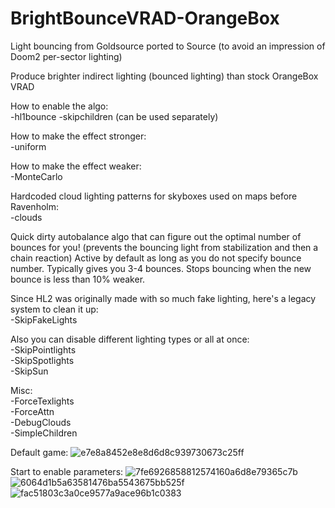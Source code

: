 # BrightBounceVRAD-OrangeBox
Light bouncing from Goldsource ported to Source (to avoid an impression of Doom2 per-sector lighting)

Produce brighter indirect lighting (bounced lighting) than stock OrangeBox VRAD

How to enable the algo:  
-hl1bounce -skipchildren (can be used separately)

How to make the effect stronger:  
-uniform

How to make the effect weaker:  
-MonteCarlo

Hardcoded cloud lighting patterns for skyboxes used on maps before Ravenholm:  
-clouds

Quick dirty autobalance algo that can figure out the optimal number of bounces for you! (prevents the bouncing light from stabilization and then a chain reaction) Active by default as long as you do not specify bounce number. Typically gives you 3-4 bounces. Stops bouncing when the new bounce is less than 10% weaker.

Since HL2 was originally made with so much fake lighting, here's a legacy system to clean it up:  
-SkipFakeLights

Also you can disable different lighting types or all at once:  
-SkipPointlights  
-SkipSpotlights  
-SkipSun

Misc:  
-ForceTexlights  
-ForceAttn  
-DebugClouds  
-SimpleChildren

Default game:
![e7e8a8452e8e8d6d8c939730673c25ff](https://github.com/user-attachments/assets/70a17d48-a8ed-4424-985c-14025398402b)

Start to enable parameters:
![7fe6926858812574160a6d8e79365c7b](https://github.com/user-attachments/assets/184fdba3-6d4f-4527-aa9b-31c6ba50562f)
![6064d1b5a63581476ba5543675bb525f](https://github.com/user-attachments/assets/fc2a3b94-54de-4ee6-8d97-641d0bd6e9de)
![fac51803c3a0ce9577a9ace96b1c0383](https://github.com/user-attachments/assets/25c5c0a4-de9e-4f5f-9baa-cf63a7004f00)



